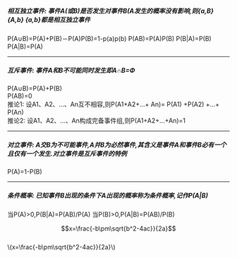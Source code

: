 ##### 相互独立事件: 事件A(或B)是否发生对事件B(A发生的概率没有影响,则{a,B} {A,b} {a,b}都是相互独立事件
P(A∪B)=P(A)+P(B)－P(A)P(B)=1-p(a)p(b)
P(AB)=P(A)P(B)
P(B|A)=P(B)
P(A|B)=P(A)

---
##### 互斥事件: 事件A和B不可能同时发生即A∩B=Φ
P(A∪B)=P(A)+P(B)    
P(AB)=0     
推论1: 设A1、A2、…、An互不相容,则P(A1+A2+...+ An)= P(A1) +P(A2) +…+ P(An)   
推论2: 设A1、A2、…、An构成完备事件组,则P(A1+A2+...+An)=1                 

---
##### 对立事件: A交B为不可能事件,A并B为必然事件,其含义是事件A和事件B必有一个且仅有一个发生.对立事件是互斥事件的特例
P(A)=1-P(B)     

---
##### 条件概率: 已知事件B出现的条件下A出现的概率称为条件概率,记作P(A|B)
当P(A)>0,P(B|A)=P(AB)/P(A)
当P(B)>0,P(A|B)=P(AB)/P(B)


<script type="text/javascript" src="http://cdn.mathjax.org/mathjax/latest/MathJax.js?config=default"></script>



$$x=\frac{-b\pm\sqrt{b^2-4ac}}{2a}$$   
\\(x=\frac{-b\pm\sqrt{b^2-4ac}}{2a}\\)   


